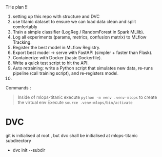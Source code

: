 THe plan !!

1. setting up this repo with structure and DVC 
2. use titanic dataset to ensure we can load data clean and split comfortably 
3. Train a simple classifier (LogReg / RandomForest in Spark MLlib).
4. Log all experiments (params, metrics, confusion matrix) to MLflow Tracking.
5. Register the best model in MLflow Registry.
6. Export best model → serve with FastAPI (simpler + faster than Flask).
7. Containerize with Docker (basic Dockerfile).
8. Write a quick test script to hit the API.
9. Auto retraining: write a Python script that simulates new data, re-runs pipeline (call training script), and re-registers model.
10. 





Commands : 

> Inside of mlops-titanic execute ```python -m venv .venv-mlops``` to create the virtual env 
> Execute ``` source .venv-mlops/bin/activate ``` 


# DVC 

git is initialised at root , but dvc shall be initialised at mlops-titanic subdirectory 

- dvc init --subdir



